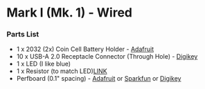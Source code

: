 # Mark I (Mk. 1) - Wired

### Parts List
* 1 x 2032 (2x) Coin Cell Battery Holder - [Adafruit](https://www.adafruit.com/product/783)
* 10 x USB-A 2.0 Receptacle Connector (Through Hole) - [Digikey](https://www.digikey.com/product-detail/en/amphenol-commercial-products/UE27AE54100/UE27AE54100-ND/1972254)
* 1 x LED (I like blue)
* 1 x Resistor (to match LED)[LINK](http://led.linear1.org/1led.wiz)
* Perfboard (0.1" spacing) - [Adafruit](https://www.adafruit.com/product/2670) or [Sparkfun](https://www.sparkfun.com/products/13268) or [Digikey](https://www.digikey.com/product-detail/en/vector-electronics/8015/V2009-ND/415998) 
